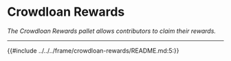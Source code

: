 # Crowdloan Rewards

*The Crowdloan Rewards pallet allows contributors to claim their rewards.*

---

{{#include ../../../frame/crowdloan-rewards/README.md:5:}}
